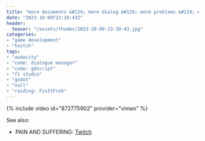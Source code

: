 ```yaml
---
title: "more documents &#124; more dialog &#124; more problems &#124; #SS2023"
date: "2023-10-09T23:10:43Z"
header:
  teaser: "/assets/thumbs/2023-10-09-23-10-43.jpg"
categories:
- "game development"
- "twitch"
tags:
- "audacity"
- "code: dialogue manager"
- "code: gdscript"
- "fl studio"
- "godot"
- "null"
- "raiding: FixItFreb"
---
```

{% include video id="872775902" provider="vimeo" %}

See also:
* PAIN AND SUFFERING: [Twitch](https://www.twitch.tv/exodrifter_/clip/AdorableSplendidKleePMSTwin-9_cppimu0ik63UaS)